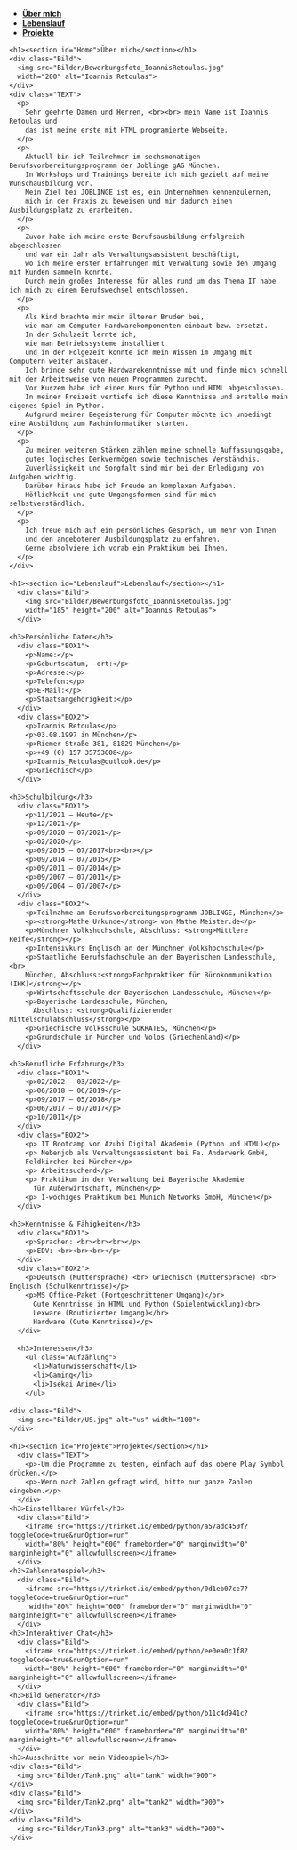   <head>
    <link rel="stylesheet" href="design.css">
    <link rel="icon" type="image/png"
    href="Bilder/Symbol.png">
    <title>Ioannis Retoulas</title>
  </head>

  <body>
    <nav>
      <ul>
        <li class="Menu">
          <a href="#Home"> <strong>Über mich</strong></a>
        </li>
        <li class="Menu">
          <a href="#Lebenslauf"><strong>Lebenslauf</strong></a>
        </li>
        <li class="Menu">
          <a href="#Projekte"><strong>Projekte</strong></a>
        </li>
      </ul>
    </nav>

    <h1><section id="Home">Über mich</section></h1>
    <div class="Bild">
      <img src="Bilder/Bewerbungsfoto_IoannisRetoulas.jpg"
      width="200" alt="Ioannis Retoulas">
    </div>
    <div class="TEXT">
      <p>
        Sehr geehrte Damen und Herren, <br><br> mein Name ist Ioannis Retoulas und
        das ist meine erste mit HTML programierte Webseite.
      </p>
      <p>
        Aktuell bin ich Teilnehmer im sechsmonatigen Berufsvorbereitungsprogramm der Joblinge gAG München.
        In Workshops und Trainings bereite ich mich gezielt auf meine Wunschausbildung vor.
        Mein Ziel bei JOBLINGE ist es, ein Unternehmen kennenzulernen,
        mich in der Praxis zu beweisen und mir dadurch einen Ausbildungsplatz zu erarbeiten.
      </p>
      <p>
        Zuvor habe ich meine erste Berufsausbildung erfolgreich abgeschlossen
        und war ein Jahr als Verwaltungsassistent beschäftigt,
        wo ich meine ersten Erfahrungen mit Verwaltung sowie den Umgang mit Kunden sammeln konnte.
        Durch mein großes Interesse für alles rund um das Thema IT habe ich mich zu einem Berufswechsel entschlossen.
      </p>
      <p>
        Als Kind brachte mir mein älterer Bruder bei,
        wie man am Computer Hardwarekomponenten einbaut bzw. ersetzt.
        In der Schulzeit lernte ich,
        wie man Betriebssysteme installiert
        und in der Folgezeit konnte ich mein Wissen im Umgang mit Computern weiter ausbauen.
        Ich bringe sehr gute Hardwarekenntnisse mit und finde mich schnell mit der Arbeitsweise von neuen Programmen zurecht.
        Vor Kurzem habe ich einen Kurs für Python und HTML abgeschlossen.
        In meiner Freizeit vertiefe ich diese Kenntnisse und erstelle mein eigenes Spiel in Python.
        Aufgrund meiner Begeisterung für Computer möchte ich unbedingt eine Ausbildung zum Fachinformatiker starten.
      </p>
      <p>
        Zu meinen weiteren Stärken zählen meine schnelle Auffassungsgabe,
        gutes logisches Denkvermögen sowie technisches Verständnis.
        Zuverlässigkeit und Sorgfalt sind mir bei der Erledigung von Aufgaben wichtig.
        Darüber hinaus habe ich Freude an komplexen Aufgaben.
        Höflichkeit und gute Umgangsformen sind für mich selbstverständlich.
      </p>
      <p>
        Ich freue mich auf ein persönliches Gespräch, um mehr von Ihnen
        und den angebotenen Ausbildungsplatz zu erfahren.
        Gerne absolviere ich vorab ein Praktikum bei Ihnen.
      </p>
    </div>

    <h1><section id="Lebenslauf">Lebenslauf</section></h1>
      <div class="Bild">
        <img src="Bilder/Bewerbungsfoto_IoannisRetoulas.jpg"
        width="185" height="200" alt="Ioannis Retoulas">
      </div>

    <h3>Persönliche Daten</h3>
      <div class="BOX1">
        <p>Name:</p>
        <p>Geburtsdatum, -ort:</p>
        <p>Adresse:</p>
        <p>Telefon:</p>
        <p>E-Mail:</p>
        <p>Staatsangehörigkeit:</p>
      </div>
      <div class="BOX2">
        <p>Ioannis Retoulas</p>
        <p>03.08.1997 in München</p>
        <p>Riemer Straße 381, 81829 München</p>
        <p>+49 (0) 157 35753608</p>
        <p>Ioannis_Retoulas@outlook.de</p>
        <p>Griechisch</p>
      </div>

    <h3>Schulbildung</h3>
      <div class="BOX1">
        <p>11/2021 – Heute</p>
        <p>12/2021</p>
        <p>09/2020 – 07/2021</p>
        <p>02/2020</p>
        <p>09/2015 – 07/2017<br><br></p>
        <p>09/2014 – 07/2015</p>
        <p>09/2011 – 07/2014</p>
        <p>09/2007 – 07/2011</p>
        <p>09/2004 – 07/2007</p>
      </div>
      <div class="BOX2">
        <p>Teilnahme am Berufsvorbereitungsprogramm JOBLINGE, München</p>
        <p><strong>Mathe Urkunde</strong> von Mathe Meister.de</p>
        <p>Münchner Volkshochschule, Abschluss: <strong>Mittlere Reife</strong></p>
        <p>Intensivkurs Englisch an der Münchner Volkshochschule</p>
        <p>Staatliche Berufsfachschule an der Bayerischen Landesschule,<br>
        München, Abschluss:<strong>Fachpraktiker für Bürokommunikation (IHK)</strong></p>
        <p>Wirtschaftsschule der Bayerischen Landesschule, München</p>
        <p>Bayerische Landesschule, München,
          Abschluss: <strong>Qualifizierender Mittelschulabschluss</strong></p>
        <p>Griechische Volksschule SOKRATES, München</p>
        <p>Grundschule in München und Volos (Griechenland)</p>
      </div>

    <h3>Berufliche Erfahrung</h3>
      <div class="BOX1">
        <p>02/2022 – 03/2022</p>
        <p>06/2018 – 06/2019</p>
        <p>09/2017 – 05/2018</p>
        <p>06/2017 – 07/2017</p>
        <p>10/2011</p>
      </div>
      <div class="BOX2">
        <p> IT Bootcamp von Azubi Digital Akademie (Python und HTML)</p>
        <p>	Nebenjob als Verwaltungsassistent bei Fa. Anderwerk GmbH,
        Feldkirchen bei München</p>
        <p>	Arbeitssuchend</p>
        <p>	Praktikum in der Verwaltung bei Bayerische Akademie
          für Außenwirtschaft, München</p>
        <p>	1-wöchiges Praktikum bei Munich Networks GmbH, München</p>
      </div>

    <h3>Kenntnisse & Fähigkeiten</h3>
      <div class="BOX1">
        <p>Sprachen: <br><br><br></p>
        <p>EDV: <br><br><br></p>
      </div>
      <div class="BOX2">
        <p>Deutsch (Muttersprache) <br> Griechisch (Muttersprache) <br> Englisch (Schulkenntnisse)</p>
        <p>MS Office-Paket (Fortgeschrittener Umgang)</br>
          Gute Kenntnisse in HTML und Python (Spielentwicklung)<br>
          Lexware (Routinierter Umgang)</br>
          Hardware (Gute Kenntnisse)</p>
      </div>

      <h3>Interessen</h3>
        <ul class="Aufzählung">
          <li>Naturwissenschaft</li>
          <li>Gaming</li>
          <li>Isekai Anime</li>
        </ul>

    <div class="Bild">
      <img src="Bilder/US.jpg" alt="us" width="100">
    </div>

    <h1><section id="Projekte">Projekte</section></h1>
      <div class="TEXT">
        <p>-Um die Programme zu testen, einfach auf das obere Play Symbol drücken.</p>
        <p>-Wenn nach Zahlen gefragt wird, bitte nur ganze Zahlen eingeben.</p>
      </div>
    <h3>Einstellbarer Würfel</h3>
      <div class="Bild">
        <iframe src="https://trinket.io/embed/python/a57adc450f?toggleCode=true&runOption=run"
        width="80%" height="600" frameborder="0" marginwidth="0" marginheight="0" allowfullscreen></iframe>
      </div>
    <h3>Zahlenratespiel</h3>
      <div class="Bild">
        <iframe src="https://trinket.io/embed/python/0d1eb07ce7?toggleCode=true&runOption=run"
         width="80%" height="600" frameborder="0" marginwidth="0" marginheight="0" allowfullscreen></iframe>
      </div>
    <h3>Interaktiver Chat</h3>
      <div class="Bild">
        <iframe src="https://trinket.io/embed/python/ee0ea0c1f8?toggleCode=true&runOption=run"
        width="80%" height="600" frameborder="0" marginwidth="0" marginheight="0" allowfullscreen></iframe>
      </div>
    <h3>Bild Generator</h3>
      <div class="Bild">
        <iframe src="https://trinket.io/embed/python/b11c4d941c?toggleCode=true&runOption=run"
        width="80%" height="600" frameborder="0" marginwidth="0" marginheight="0" allowfullscreen></iframe>
      </div>
    <h3>Ausschnitte von mein Videospiel</h3>
    <div class="Bild">
      <img src="Bilder/Tank.png" alt="tank" width="900">
    </div>
    <div class="Bild">
      <img src="Bilder/Tank2.png" alt="tank2" width="900">
    </div>
    <div class="Bild">
      <img src="Bilder/Tank3.png" alt="tank3" width="900">
    </div>
  </body>
